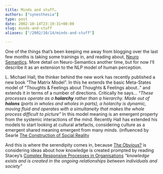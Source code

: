 ```yaml
---
title: Minds and stuff…
authors: ["synesthesia"]
type: post
date: 2002-10-14T23:19:31+00:00
slug: minds-and-stuff 
aliases: ["/2002/10/14/minds-and-stuff"]

---
```

One of the things that&#8217;s been keeping me away from blogging over the last few months is taking some trainings in, and reading about, [Neuro Semantics][1]. More detail on Neuro-Semantics another time, but for now I&#8217;ll describe it as an extension to the NLP model of human perception.
  
<!--more-->


  
L. Michael Hall, the thinker behind the new work has recently published a new book &#8220;The Matrix Model&#8221;. In this he extends the basic Meta-States model of &#8220;Thoughts & Feelings about Thoughts & Feelings about..&#8221; and extends it in terms of a number of directions. Critically he says&#8230; _&#8220;These processes operate as a **holarchy** rather than a hierarchy. Made out of **holons** (parts in wholes and wholes in parts), a holarchy is dynamic, moving fluid and operates with a simultaneity that makes the whole process difficult to picture&#8221;_ In this model meaning is an emergent property from the systemic interactions of the mind. Recently Hall has extended his models to start looking at cultural artefacts, considering culture as a emergent shared meaning emergent from many minds. (influenced by Searle [The Construction of Social Reality][2]
  
And this is where the serendipity comes in, because [The Obvious?][3] is considering ideas about how knowledge is created prompted by reading Stacey&#8217;s [Complex Responsive Processes in Organisations][4] _&#8220;knowledge exists and is created in the ongoing relationships between individuals and society&#8221;_

 [1]: https://www.neuro-semantics.com/
 [2]: https://www.amazon.co.uk/exec/obidos/ASIN/0140235906/fivegocrazyinmid
 [3]: https://www.theobviousblog.net/blog/archives/000198.html#000198
 [4]: https://www.amazon.co.uk/exec/obidos/ASIN/0415249198/fivegocrazyinmid